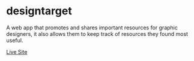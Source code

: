 # designtarget

A web app that promotes and shares important resources for graphic designers, it also allows them to keep track of resources they found most useful.

[Live Site](https://design-target.netlify.app/)

